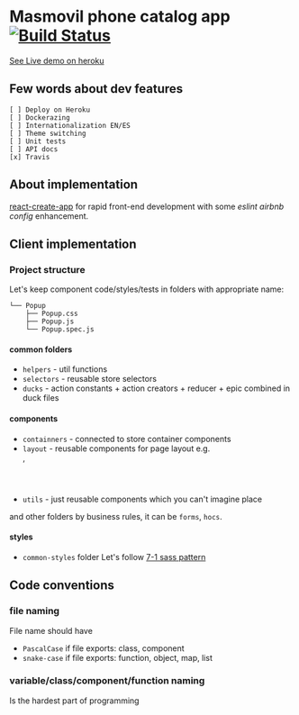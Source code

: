 # Masmovil phone catalog app [![Build Status](https://travis-ci.com/polesskiy-dev/masmovil-phones.svg?branch=master)](https://travis-ci.com/polesskiy-dev/masmovil-phones)

[See Live demo on heroku]()

## Few words about dev features

    [ ] Deploy on Heroku
    [ ] Dockerazing
    [ ] Internationalization EN/ES
    [ ] Theme switching
    [ ] Unit tests
    [ ] API docs
    [x] Travis

## About implementation
[react-create-app](https://github.com/facebook/create-react-app) for rapid front-end development with some *eslint airbnb config* enhancement.

## Client implementation
### Project structure
     
Let's keep component code/styles/tests in folders with appropriate name:
````
└── Popup
    ├── Popup.css
    ├── Popup.js
    └── Popup.spec.js
````

#### common folders
* `helpers` - util functions
* `selectors` - reusable store selectors
* `ducks` - action constants + action creators + reducer + epic combined in duck files 
     
#### components 
* `containners` - connected to store container components
* `layout` - reusable components for page layout e.g. <Footer/>, <Header/>
* `utils` - just reusable components which you can't imagine place

and other folders by business rules, it can be `forms`, `hocs`.

#### styles
* `common-styles` folder
Let's follow [7-1 sass pattern](https://sass-guidelin.es/#the-7-1-pattern)

## Code conventions

### file naming

File name should have 
* `PascalCase` if file exports: class, component
* `snake-case` if file exports: function, object, map, list

### variable/class/component/function naming

Is the hardest part of programming
